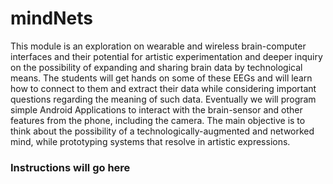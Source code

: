 # mindNets

This module is an exploration on wearable and wireless brain-computer interfaces and their potential for artistic experimentation and deeper inquiry on the possibility of expanding and sharing brain data by technological means. The students will get hands on some of these EEGs and will learn how to connect to them and extract their data while considering important questions regarding the meaning of such data. Eventually we will program simple Android Applications to interact with the brain-sensor and other features from the phone, including the camera. The main objective is to think about the possibility of a technologically-augmented and networked mind, while prototyping systems that resolve in artistic expressions.

### Instructions will go here